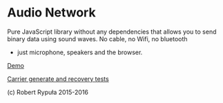 Audio Network
=============

Pure JavaScript library without any dependencies that allows you to
send binary data using sound waves. No cable, no Wifi, no bluetooth
- just microphone, speakers and the browser.

[Demo](http://audio-network.rypula.pl/)

[Carrier generate and recovery tests](http://audio-network.rypula.pl/example/carrier.htmls)

(c) Robert Rypuła 2015-2016
